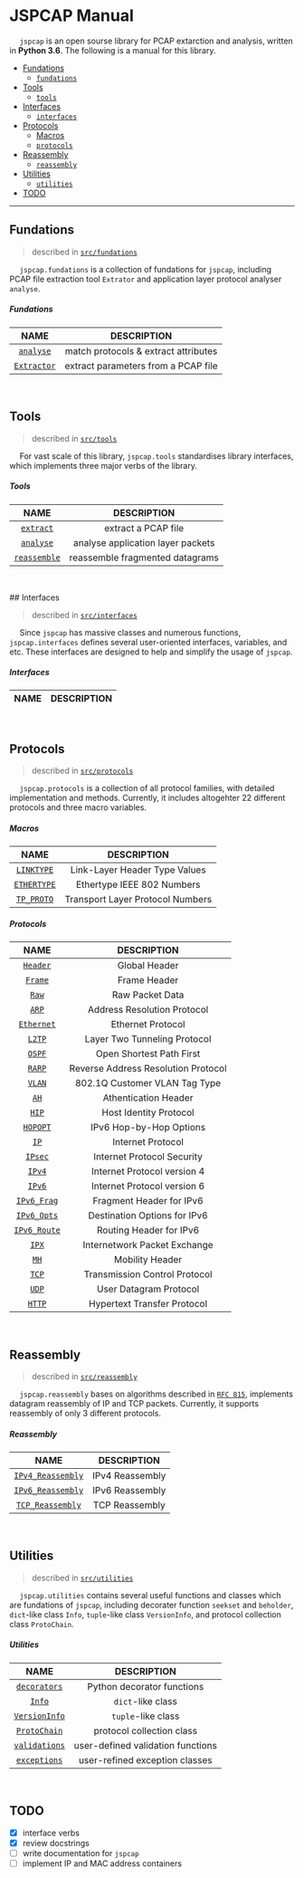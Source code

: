 # JSPCAP Manual

&emsp; `jspcap` is an open sourse library for PCAP extarction and analysis, written in __Python 3.6__. The following is a manual for this library.

 - [Fundations](https://github.com/JarryShaw/jspcap/tree/master/src/fundations#fundations-manual)
    * [`fundations`](#index-fundations)
 - [Tools](https://github.com/JarryShaw/jspcap/tree/master/src/tools#tools-manual)
    * [`tools`](#index-tools)
 - [Interfaces](https://github.com/JarryShaw/jspcap/tree/master/src/interfaces#interfaces-manual)
 	* [`interfaces`](#index-interfaces)
 - [Protocols](https://github.com/JarryShaw/jspcap/tree/master/src/protocols#protocols-manual)
    * [Macros](#macros)
    * [`protocols`](#index-protocols)
 - [Reassembly](https://github.com/JarryShaw/jspcap/tree/master/src/reassembly#reassembly-manual)
    * [`reassembly`](#index-reassembly)
 - [Utilities](https://github.com/JarryShaw/jspcap/tree/master/src/utilities#utilities-manual)
    * [`utilities`](#index-utilities)
 - [TODO](#todo)

---

<a name="fundations"> </a> 

## Fundations

 > described in [`src/fundations`](https://github.com/JarryShaw/jspcap/tree/master/src/fundations#fundations-manual)

&emsp; `jspcap.fundations` is a collection of fundations for `jspcap`, including PCAP file extraction tool `Extrator` and application layer protocol analyser `analyse`.

<a name="index-fundations"> </a>

##### Fundations

|                                        NAME                                        |             DESCRIPTION              |
| :--------------------------------------------------------------------------------: | :----------------------------------: |
| [`analyse`](https://github.com/JarryShaw/jspcap/tree/master/src/fundations#analyse)     | match protocols & extract attributes |
| [`Extractor`](https://github.com/JarryShaw/jspcap/tree/master/src/fundations#extractor) | extract parameters from a PCAP file  |

&nbsp;

<a name="tools"> </a> 

## Tools

 > described in [`src/tools`](https://github.com/JarryShaw/jspcap/tree/master/src/tools)

&emsp; For vast scale of this library, `jspcap.tools` standardises library interfaces, which implements three major verbs of the library.

<a name="index-tools"> </a>

##### Tools

|                                         NAME                                         |            DESCRIPTION            |
| :----------------------------------------------------------------------------------: | :-------------------------------: |
| [`extract`](https://github.com/JarryShaw/jspcap/tree/master/src/tools#extract)       |        extract a PCAP file        |
| [`analyse`](https://github.com/JarryShaw/jspcap/tree/master/src/tools#analyse)       | analyse application layer packets |
| [`reassemble`](https://github.com/JarryShaw/jspcap/tree/master/src/tools#reassemble) |  reassemble fragmented datagrams  |

&nbsp;

<a name="interfaces"> </a>

## Interfaces

 > described in [`src/interfaces`](https://github.com/JarryShaw/jspcap/tree/master/src/interfaces)

&emsp; Since `jspcap` has massive classes and numerous functions, `jspcap.interfaces` defines several user-oriented interfaces, variables, and etc. These interfaces are designed to help and simplify the usage of `jspcap`.

<a name="index-interfaces"> </a>

##### Interfaces

| NAME | DESCRIPTION |
| :--: | :---------: |

&nbsp;

<a name="protocols"> </a>

## Protocols

 > described in [`src/protocols`](https://github.com/JarryShaw/jspcap/tree/master/src/protocols#protocols-manual)

&emsp; `jspcap.protocols` is a collection of all protocol families, with detailed implementation and methods. Currently, it includes altogehter 22 different protocols and three macro variables.

##### Macros

|                                               NAME                                              |           DESCRIPTION            |
| :---------------------------------------------------------------------------------------------: | :------------------------------: |
| [`LINKTYPE`](https://github.com/JarryShaw/jspcap/tree/master/src/protocols/link#linktype)       |  Link-Layer Header Type Values   |
| [`ETHERTYPE`](https://github.com/JarryShaw/jspcap/tree/master/src/protocols/internet#ethertype) |    Ethertype IEEE 802 Numbers    |
| [`TP_PROTO`](https://github.com/JarryShaw/jspcap/tree/master/src/protocols/transport#tp_proto)  | Transport Layer Protocol Numbers |

<a name="index-protocols"> </a>

##### Protocols

|                                                NAME                                               |             DESCRIPTION             |
| :-----------------------------------------------------------------------------------------------: | :---------------------------------: |
| [`Header`](https://github.com/JarryShaw/jspcap/tree/master/src/protocols/pcap#header)             |            Global Header            |
| [`Frame`](https://github.com/JarryShaw/jspcap/tree/master/src/protocols/pcap#frame)               |            Frame Header             |
| [`Raw`](https://github.com/JarryShaw/jspcap/tree/master/src/protocols#raw)                        |           Raw Packet Data           |
| [`ARP`](https://github.com/JarryShaw/jspcap/tree/master/src/protocols/link#arp)                   |     Address Resolution Protocol     |
| [`Ethernet`](https://github.com/JarryShaw/jspcap/tree/master/src/protocols/link#ethernet)         |          Ethernet Protocol          |
| [`L2TP`](https://github.com/JarryShaw/jspcap/tree/master/src/protocols/link#l2tp)                 |    Layer Two Tunneling Protocol     |
| [`OSPF`](https://github.com/JarryShaw/jspcap/tree/master/src/protocols/link#ospf)                 |      Open Shortest Path First       |
| [`RARP`](https://github.com/JarryShaw/jspcap/tree/master/src/protocols/link#rarp)                 | Reverse Address Resolution Protocol |
| [`VLAN`](https://github.com/JarryShaw/jspcap/tree/master/src/protocols/link#vlan)                 |    802.1Q Customer VLAN Tag Type    |
| [`AH`](https://github.com/JarryShaw/jspcap/tree/master/src/protocols/internet#ah)                 |        Athentication Header         |
| [`HIP`](https://github.com/JarryShaw/jspcap/tree/master/src/protocols/internet#hip)               |       Host Identity Protocol        |
| [`HOPOPT`](https://github.com/JarryShaw/jspcap/tree/master/src/protocols/internet#hopopt)         |       IPv6 Hop-by-Hop Options       |
| [`IP`](https://github.com/JarryShaw/jspcap/tree/master/src/protocols/internet#ip)                 |          Internet Protocol          |
| [`IPsec`](https://github.com/JarryShaw/jspcap/tree/master/src/protocols/internet#ipsec)           |     Internet Protocol Security      |
| [`IPv4`](https://github.com/JarryShaw/jspcap/tree/master/src/protocols/internet#ipv4)             |     Internet Protocol version 4     |
| [`IPv6`](https://github.com/JarryShaw/jspcap/tree/master/src/protocols/internet#ipv6)             |     Internet Protocol version 6     |
| [`IPv6_Frag`](https://github.com/JarryShaw/jspcap/tree/master/src/protocols/internet#ipv6_frag)   |      Fragment Header for IPv6       |
| [`IPv6_Opts`](https://github.com/JarryShaw/jspcap/tree/master/src/protocols/internet#ipv6_opts)   |    Destination Options for IPv6     |
| [`IPv6_Route`](https://github.com/JarryShaw/jspcap/tree/master/src/protocols/internet#ipv6_route) |       Routing Header for IPv6       |
| [`IPX`](https://github.com/JarryShaw/jspcap/tree/master/src/protocols/internet#ipx)               |    Internetwork Packet Exchange     |
| [`MH`](https://github.com/JarryShaw/jspcap/tree/master/src/protocols/internet#mh)                 |           Mobility Header           |
| [`TCP`](https://github.com/JarryShaw/jspcap/tree/master/src/protocols/transport#tcp)              |    Transmission Control Protocol    |
| [`UDP`](https://github.com/JarryShaw/jspcap/tree/master/src/protocols/transport#udp)              |       User Datagram Protocol        |
| [`HTTP`](https://github.com/JarryShaw/jspcap/tree/master/src/protocols/application#http)          |     Hypertext Transfer Protocol     |

&nbsp;

<a name="reassembly"> </a> 

## Reassembly

 > described in [`src/reassembly`](https://github.com/JarryShaw/jspcap/tree/master/src/reassembly#reassembly-manual)

&emsp; `jspcap.reassembly` bases on algorithms described in [`RFC 815`](https://tools.ietf.org/html/rfc815), implements datagram reassembly of IP and TCP packets. Currently, it supports reassembly of only 3 different protocols.

<a name="index-reassembly"> </a>

##### Reassembly

|                                                 NAME                                                |   DESCRIPTION   |
| :-------------------------------------------------------------------------------------------------: | :-------------: |
| [`IPv4_Reassembly`](https://github.com/JarryShaw/jspcap/tree/master/src/reassembly#ipv4_reassembly) | IPv4 Reassembly |
| [`IPv6_Reassembly`](https://github.com/JarryShaw/jspcap/tree/master/src/reassembly#ipv6_reassembly) | IPv6 Reassembly |
| [`TCP_Reassembly`](https://github.com/JarryShaw/jspcap/tree/master/src/reassembly#tcp_reassembly)   | TCP Reassembly  |

&nbsp;

<a name="utilities"> </a> 

## Utilities

 > described in [`src/utilities`](https://github.com/JarryShaw/jspcap/tree/master/src/utilities#utilities-manual)

&emsp; `jspcap.utilities` contains several useful functions and classes which are fundations of `jspcap`, including decorater function `seekset` and `beholder`, `dict`-like class `Info`, `tuple`-like class `VersionInfo`, and protocol collection class `ProtoChain`.

<a name="index-utilities"> </a>

##### Utilities

|                                            NAME                                            |            DESCRIPTION            |
| :----------------------------------------------------------------------------------------: | :-------------------------------: |
| [`decorators`](https://github.com/JarryShaw/jspcap/tree/master/src/utilities#decorators)   |    Python decorator functions     |
| [`Info`](https://github.com/JarryShaw/jspcap/tree/master/src/utilities#info)               |         `dict`-like class         |
| [`VersionInfo`](https://github.com/JarryShaw/jspcap/tree/master/src/utilities#versioninfo) |        `tuple`-like class         |
| [`ProtoChain`](https://github.com/JarryShaw/jspcap/tree/master/src/utilities#protochain)   |     protocol collection class     |
| [`validations`](https://github.com/JarryShaw/jspcap/tree/master/src/utilities#validations) | user-defined validation functions |
| [`exceptions`](https://github.com/JarryShaw/jspcap/tree/master/src/utilities#exceptions)   |  user-refined exception classes   |

&nbsp;

## TODO

 - [x] interface verbs
 - [x] review docstrings
 - [ ] write documentation for `jspcap`
 - [ ] implement IP and MAC address containers
